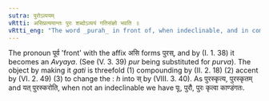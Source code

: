 ```yaml
---
sutra: पुरोऽव्ययम्
vRtti: असिप्रत्ययान्तः पुरः शब्दोऽव्ययं गतिसंज्ञो भवति ॥
vRtti_eng: "The word _purah_ in front of, when indeclinable, and in composition with a verb, is called _gati_."
---
```

The pronoun पूर्व 'front' with the affix असि forms पुरस्, and by (I. 1. 38) it becomes an _Avyaya_. (See (V. 3. 39) _pur_ being substituted for _purva_). The object by making it _gati_ is threefold (1) compounding by (II. 2. 18) (2) accent by (VI. 2. 49) (3) to change the : _h_ into स् by (VIII. 3. 40). As पुरस्कृत्य, पुरस्कृतम् and यत् पुरस्करोति, when not an indeclinable we have पूः, पुरौ, पुरः कृत्वा काण्डंगतः.
